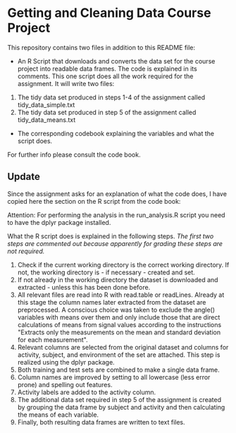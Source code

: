 # Getting and Cleaning Data Course Project

This repository contains two files in addition to this README file:
* An R Script that downloads and converts the data set for the course project into readable data frames. The code is explained in its comments. This one script does all the work required for the assignment. It will write two files:
1. The tidy data set produced in steps 1-4 of the assignment called tidy_data_simple.txt
2. The tidy data set produced in step 5 of the assignment called tidy_data_means.txt
* The corresponding codebook explaining the variables and what the script does.

For further info please consult the code book.

## Update
Since the assignment asks for an explanation of what the code does, I have copied here the section on the R script from the code book:

Attention: For performing the analysis in the run_analysis.R script you need to have the dplyr package installed.

What the R script does is explained in the following steps. <i>The first two steps are commented out because apparently for grading these steps are not required.</i>
1. Check if the current working directory is the correct working directory. If not, the working directory is - if necessary - created and set.
2. If not already in the working directory the dataset is downloaded and extracted - unless this has been done before.
3. All relevant files are read into R with read.table or readLines. Already at this stage the column names later extracted from the dataset are preprocessed.
A conscious choice was taken to exclude the angle() variables with means over them and only include those that are direct calculations of means from signal values according to the instructions "Extracts only the measurements on the mean and standard deviation for each measurement".
4. Relevant columns are selected from the original dataset and columns for activity, subject, and environment of the set are attached. This step is realized using the dplyr package.
5. Both training and test sets are combined to make a single data frame.
6. Column names are improved by setting to all lowercase (less error prone) and spelling out features.
7. Activity labels are added to the activity column.
8. The additional data set required in step 5 of the assignment is created by grouping the data frame by subject and activity and then calculating the means of each variable.
9. Finally, both resulting data frames are written to text files.